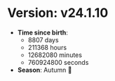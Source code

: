 # Version: v24.1.10
- **Time since birth**:
  - 8807 days
  - 211368 hours
  - 12682080 minutes
  - 760924800 seconds
- **Season**: Autumn 🍁
